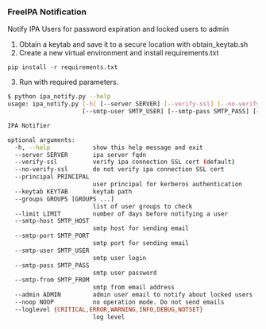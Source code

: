 ### FreeIPA Notification
Notify IPA Users for password expiration and locked users to admin
1. Obtain a keytab and save it to a secure location with obtain_keytab.sh
2. Create a new virtual environment and install requirements.txt

```pip install -r requirements.txt```

3. Run with required parameters. 

```bash
$ python ipa_notify.py --help
usage: ipa_notify.py [-h] [--server SERVER] [--verify-ssl] [--no-verify-ssl] [--principal PRINCIPAL] [--keytab KEYTAB] [--groups GROUPS [GROUPS ...]] [--limit LIMIT] [--smtp-host SMTP_HOST] [--smtp-port SMTP_PORT]
                     [--smtp-user SMTP_USER] [--smtp-pass SMTP_PASS] [--smtp-from SMTP_FROM] [--admin ADMIN] [--noop NOOP] [--loglevel {CRITICAL,ERROR,WARNING,INFO,DEBUG,NOTSET}]

IPA Notifier

optional arguments:
  -h, --help            show this help message and exit
  --server SERVER       ipa server fqdn
  --verify-ssl          verify ipa connection SSL cert (default)
  --no-verify-ssl       do not verify ipa connection SSL cert
  --principal PRINCIPAL
                        user principal for kerberos authentication
  --keytab KEYTAB       keytab path
  --groups GROUPS [GROUPS ...]
                        list of user groups to check
  --limit LIMIT         number of days before notifying a user
  --smtp-host SMTP_HOST
                        smtp host for sending email
  --smtp-port SMTP_PORT
                        smtp port for sending email
  --smtp-user SMTP_USER
                        smtp user login
  --smtp-pass SMTP_PASS
                        smtp user password
  --smtp-from SMTP_FROM
                        smtp from email address
  --admin ADMIN         admin user email to notify about locked users
  --noop NOOP           no operation mode. Do not send emails
  --loglevel {CRITICAL,ERROR,WARNING,INFO,DEBUG,NOTSET}
                        log level

```